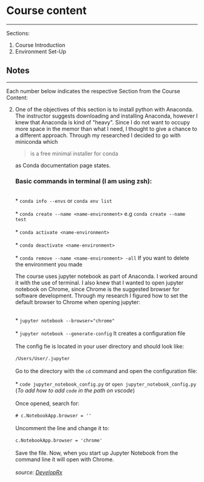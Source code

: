 # Course content
----------------
Sections:
<ol>
  <li>Course Introduction</li>
  <li>Environment Set-Up</li>
</ol>

## Notes
--------
Each number below indicates the respective Section from the Course Content:

2. One of the objectives of this section is to install python with Anaconda. The instructor suggests downloading and installing Anaconda, however I knew that Anaconda is kind of "heavy". Since I do not want to occupy more space in the memor than what I need, I thought to give a chance to a different approach. Through my researched I decided to go with miniconda which
    > is a free minimal installer for conda

    as Conda documentation page states.
    
    ### Basic commands in terminal (I am using zsh):
    
    <br>* ```conda info --envs``` or ```conda env list```</br> 
    <br>* ```conda create --name <name-environment>``` e.g ```conda create --name test```</br> 
    <br>* ```conda activate <name-environment>```</br> 
    <br>* ```conda deactivate <name-environment>```</br>
    <br>* ```conda remove --name <name-environment> -all``` If you want to delete the environment you made

    The course uses jupyter notebook as part of Anaconda. I worked around it with the use of terminal. I also knew that I wanted to open jupyter notebook on Chrome, since Chrome is the suggested browser for software development. Through my research I figured how to set the default browser to Chrome when opening jupyter:

    <br>* ```jupyter notebook --browser="chrome"```</br>
    <br>* ```jupyter notebook --generate-config``` It creates a configuration file</br>
    <br>The config fie is located in your user directory and should look like:</br>
    <br> ```/Users/User/.jupyter```</br>
    <br>Go to the directory with the ```cd``` command and open the configuration file:</br>
    <br>* ```code jupyter_notebook_config.py``` or ```open jupyter_notebook_config.py``` (*To add how to add ```code``` in the path on vscode*)</br>
    <br>Once opened, search for:</br>
    <br> ```# c.NotebookApp.browser = ''```</br>
    <br>Uncomment the line and change it to:</br>
    <br> ```c.NotebookApp.browser = 'chrome'```</br>
    <br>Save the file. Now, when you start up Jupyter Notebook from the command line it will open with Chrome.<br>
    <br>*source: [DevelopRx](http://developrx.com/rx-jupyter-notebook-select-browser/)*</br>